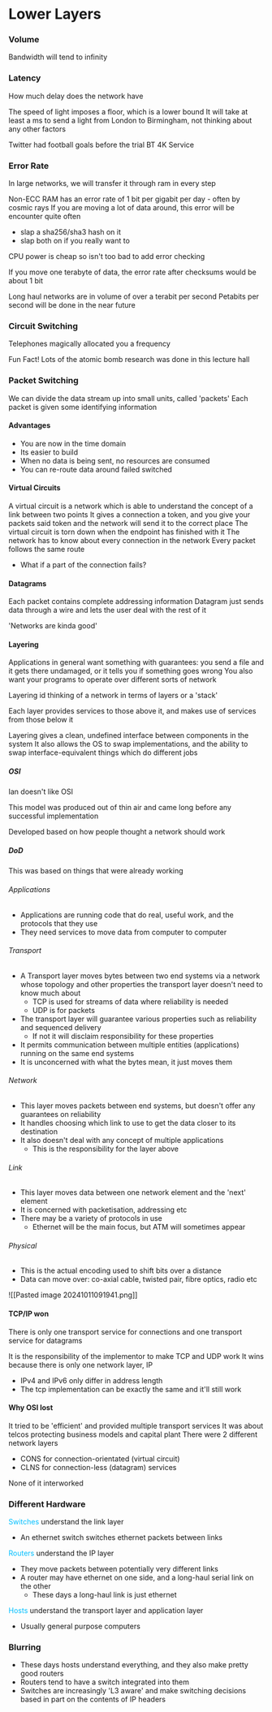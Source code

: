 # Lower Layers

### Volume
Bandwidth will tend to infinity

### Latency
How much delay does the network have

The speed of light imposes a floor, which is a lower bound
It will take at least a ms to send a light from London to Birmingham, not thinking about any other factors

Twitter had football goals before the trial BT 4K Service
### Error Rate
In large networks, we will transfer it through ram in every step

Non-ECC RAM has an error rate of 1 bit per gigabit per day - often by cosmic rays
If you are moving a lot of data around, this error will be encounter quite often
- slap a sha256/sha3 hash on it
- slap both on if you really want to

CPU power is cheap so isn't too bad to add error checking

If you move one terabyte of data, the error rate after checksums would be about 1 bit

Long haul networks are in volume of over a terabit per second
Petabits per second will be done in the near future

### Circuit Switching
Telephones magically allocated you a frequency

Fun Fact! Lots of the atomic bomb research was done in this lecture hall

### Packet Switching
We can divide the data stream up into small units, called 'packets'
Each packet is given some identifying information

#### Advantages
- You are now in the time domain
- Its easier to build
- When no data is being sent, no resources are consumed
- You can re-route data around failed switched

#### Virtual Circuits
A virtual circuit is a network which is able to understand the concept of a link between two points
It gives a connection a token, and you give your packets said token and the network will send it to the correct place
The virtual circuit is torn down when the endpoint has finished with it
The network has to know about every connection in the network
Every packet follows the same route
- What if a part of the connection fails?
#### Datagrams
Each packet contains complete addressing information
Datagram just sends data through a wire and lets the user deal with the rest of it

'Networks are kinda good'

#### Layering
Applications in general want something with guarantees: you send a file and it gets there undamaged, or it tells you if something goes wrong
You also want your programs to operate over different sorts of network

Layering id thinking of a network in terms of layers or a 'stack'

Each layer provides services to those above it, and makes use of services from those below it

Layering gives a clean, undefined interface between components in the system
It also allows the OS to swap implementations, and the ability to swap interface-equivalent things which do different jobs

##### OSI
Ian doesn't like OSI

This model was produced out of thin air and came long before any successful implementation

Developed based on how people thought a network should work
##### DoD
This was based on things that were already working

###### Applications
- Applications are running code that do real, useful work, and the protocols that they use
- They need services to move data from computer to computer
###### Transport
- A Transport layer moves bytes between two end systems via a network whose topology and other properties the transport layer doesn't need to know much about
	- TCP is used for streams of data where reliability is needed
	- UDP is for packets
- The transport layer will guarantee various properties such as reliability and sequenced delivery
	- If not it will disclaim responsibility for these properties
- It permits communication between multiple entities (applications) running on the same end systems
- It is unconcerned with what the bytes mean, it just moves them
###### Network
- This layer moves packets between end systems, but doesn't offer any guarantees on reliability
- It handles choosing which link to use to get the data closer to its destination
- It also doesn't deal with any concept of multiple applications
	- This is the responsibility for the layer above
###### Link
- This layer moves data between one network element and the 'next' element
- It is concerned with packetisation, addressing etc
- There may be a variety of protocols in use
	- Ethernet will be the main focus, but ATM will sometimes appear
###### Physical
- This is the actual encoding used to shift bits over a distance
- Data can move over: co-axial cable, twisted pair, fibre optics, radio etc

![[Pasted image 20241011091941.png]]

#### TCP/IP won
There is only one transport service for connections and one transport service for datagrams

It is the responsibility of the implementor to make TCP and UDP work
It wins because there is only one network layer, IP
- IPv4 and IPv6 only differ in address length
- The tcp implementation can be exactly the same and it'll still work

#### Why OSI lost
It tried to be 'efficient' and provided multiple transport services
It was about telcos protecting business models and capital plant
There were 2 different network layers
- CONS for connection-orientated (virtual circuit)
- CLNS for connection-less (datagram) services

None of it interworked

### Different Hardware
<span style="color:#00bfff">Switches</span> understand the link layer
- An ethernet switch switches ethernet packets between links

<span style="color:#00bfff">Routers</span> understand the IP layer
- They move packets between potentially very different links
- A router may have ethernet on one side, and a long-haul serial link on the other
	- These days a long-haul link is just ethernet

<span style="color:#00bfff">Hosts</span> understand the transport layer and application layer
- Usually general purpose computers
### Blurring
- These days hosts understand everything, and they also make pretty good routers
- Routers tend to have a switch integrated into them
- Switches are increasingly 'L3 aware' and make switching decisions based in part on the contents of IP headers
